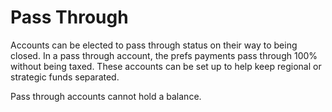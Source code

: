 # Pass Through



Accounts can be elected to pass through status on their way to being closed. In a pass through account, the prefs payments pass through 100% without being taxed. These accounts can be set up to help keep regional or strategic funds separated.

Pass through accounts cannot hold a balance.
